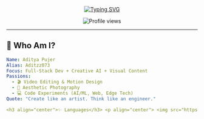 <!-- =============================== -->
<!--    CREATIVE EDITOR PROFILE     -->
<!-- =============================== -->

<!-- 🌀 Typing Animation Header -->
<p align="center">
  <a href="https://git.io/typing-svg">
    <img src="https://readme-typing-svg.demolab.com?font=Source+Code+Pro&weight=500&size=24&duration=3000&pause=1000&color=FF61B0&vCenter=true&width=850&height=50&lines=Hi%2C+I'm+Aditya+(aka+Aditzz073)+%F0%9F%8C%9F;Creative+Video+Editor+%7C+Photographer+%7C+AI%2FML+Developer;Crafting+Visions+through+Code+%26+Camera;Currently+Exploring+AI+Edge%2C+DevOps%2C+Design" alt="Typing SVG" />
  </a>
</p>

<!-- ✨ Profile View Counter -->
<p align="center">
  <img src="https://komarev.com/ghpvc/?username=aditzz073&style=for-the-badge&color=FF61B0&label=PROFILE+VIEWS" alt="Profile views" />
</p>

---

## 🎨 Who Am I?

```yaml
Name: Aditya Pujer
Alias: Aditzz073
Focus: Full-Stack Dev + Creative AI + Visual Content
Passions:
  - 🎬 Video Editing & Motion Design
  - 📸 Aesthetic Photography
  - 💻 Code Experiments (AI/ML, Web, Edge Tech)
Quote: "Create like an artist. Think like an engineer."

<h3 align="center">✨ Languages</h3> <p align="center"> <img src="https://skillicons.dev/icons?i=python,js,ts,java,cpp,go&theme=light" /> </p> <h3 align="center">🧩 Frameworks & Runtime</h3> <p align="center"> <img src="https://techstack-generator.vercel.app/react-icon.svg" width="40" height="40" /> <img src="https://skillicons.dev/icons?i=nextjs,nodejs,express,flask&theme=light" /> </p> <h3 align="center">📀 Databases & Styling</h3> <p align="center"> <img src="https://skillicons.dev/icons?i=firebase,mysql,tailwind,bootstrap&theme=light" /> </p> <h3 align="center">⚙️ DevTools & Deployment</h3> <p align="center"> <img src="https://skillicons.dev/icons?i=docker,kubernetes,jenkins,git,github,githubactions,linux&theme=light" /> </p>
